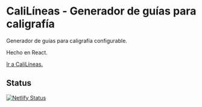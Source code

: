 # CaliLíneas - Generador de guías para caligrafía

Generador de guías para caligrafía configurable.

Hecho en React.

[Ir a CaliLíneas.](https://calilineas.quedemoniosescribo.art/)

## Status

[![Netlify Status](https://api.netlify.com/api/v1/badges/ce2e2354-16c0-44e5-a8b9-9ce00c5d339a/deploy-status)](https://app.netlify.com/sites/calilineas/deploys)
